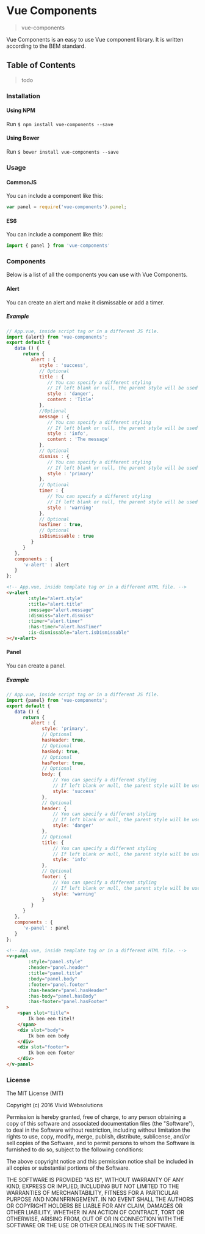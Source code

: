 # Vue Components #
>vue-components

Vue Components is an easy to use Vue component library.
It is written according to the BEM standard.

## Table of Contents ##
>todo

### Installation ###
#### Using NPM ####
Run `$ npm install vue-components --save`

#### Using Bower ####
Run `$ bower install vue-components --save`

### Usage ###
#### CommonJS ####
You can include a component like this:
```javascript
var panel = require('vue-components').panel;
```

#### ES6 ####
You can include a component like this:
```javascript
import { panel } from 'vue-components'
```

### Components ###
Below is a list of all the components you can use with Vue Components.
#### Alert ####
You can create an alert and make it dismissable or add a timer.

##### Example #####
```javascript
// App.vue, inside script tag or in a different JS file.
import {alert} from 'vue-components';
export default {
   data () {
      return {
         alert : {
            style : 'success',
            // Optional
            title : {
               // You can specify a different styling
               // If left blank or null, the parent style will be used
               style : 'danger',
               content : 'Title'
            },
            //Optional
            message : {
               // You can specify a different styling
               // If left blank or null, the parent style will be used
               style : 'info',
               content : 'The message'
            },
            // Optional
            dismiss : {
               // You can specify a different styling
               // If left blank or null, the parent style will be used
               style : 'primary'
            },
            // Optional
            timer : {
               // You can specify a different styling
               // If left blank or null, the parent style will be used
               style : 'warning'
            },
            // Optional
            hasTimer : true,
            // Optional
            isDismissable : true
         }
      }
   },
   components : {
      'v-alert' : alert
   }
};
```

```html
<!-- App.vue, inside template tag or in a different HTML file. -->
<v-alert
        :style="alert.style"
        :title="alert.title"
        :message="alert.message"
        :dismiss="alert.dismiss"
        :timer="alert.timer"
        :has-timer="alert.hasTimer"
        :is-dismissable="alert.isDismissable"
></v-alert>
```
#### Panel ####
You can create a panel.

##### Example #####
```javascript
// App.vue, inside script tag or in a different JS file.
import {panel} from 'vue-components';
export default {
   data () {
      return {
         alert : {
             style: 'primary',
             // Optional
             hasHeader: true,
             // Optional
             hasBody: true,
             // Optional
             hasFooter: true,
             // Optional
             body: {
                 // You can specify a different styling
                 // If left blank or null, the parent style will be used
                 style: 'success'
             },
             // Optional
             header: {
                 // You can specify a different styling
                 // If left blank or null, the parent style will be used
                 style: 'danger'
             },
             // Optional
             title: {
                 // You can specify a different styling
                 // If left blank or null, the parent style will be used
                 style: 'info'
             },
             // Optional
             footer: {
                 // You can specify a different styling
                 // If left blank or null, the parent style will be used
                 style: 'warning'
             }
         }
      }
   },
   components : {
      'v-panel' : panel
   }
};
```

```html
<!-- App.vue, inside template tag or in a different HTML file. -->
<v-panel
        :style="panel.style"
        :header="panel.header"
        :title="panel.title"
        :body="panel.body"
        :footer="panel.footer"
        :has-header="panel.hasHeader"
        :has-body="panel.hasBody"
        :has-footer="panel.hasFooter"
>
    <span slot="title">
        Ik ben een titel!
    </span>
    <div slot="body">
        Ik ben een body
    </div>
    <div slot="footer">
        Ik ben een footer
    </div>
</v-panel>
```

### License ###
The MIT License (MIT)

Copyright (c) 2016 Vivid Websolutions

Permission is hereby granted, free of charge, to any person obtaining a copy
of this software and associated documentation files (the "Software"), to deal
in the Software without restriction, including without limitation the rights
to use, copy, modify, merge, publish, distribute, sublicense, and/or sell
copies of the Software, and to permit persons to whom the Software is
furnished to do so, subject to the following conditions:

The above copyright notice and this permission notice shall be included in all
copies or substantial portions of the Software.

THE SOFTWARE IS PROVIDED "AS IS", WITHOUT WARRANTY OF ANY KIND, EXPRESS OR
IMPLIED, INCLUDING BUT NOT LIMITED TO THE WARRANTIES OF MERCHANTABILITY,
FITNESS FOR A PARTICULAR PURPOSE AND NONINFRINGEMENT. IN NO EVENT SHALL THE
AUTHORS OR COPYRIGHT HOLDERS BE LIABLE FOR ANY CLAIM, DAMAGES OR OTHER
LIABILITY, WHETHER IN AN ACTION OF CONTRACT, TORT OR OTHERWISE, ARISING FROM,
OUT OF OR IN CONNECTION WITH THE SOFTWARE OR THE USE OR OTHER DEALINGS IN THE
SOFTWARE.